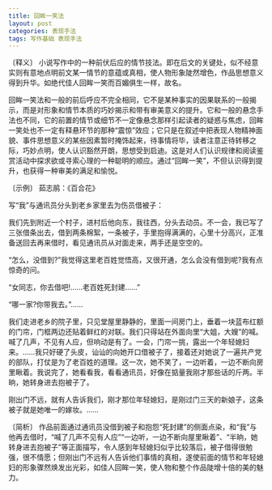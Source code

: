 ```yaml
---
title: 回眸一笑法
layout: post
categories: 表现手法
tags: 写作基础 表现手法
---
```


〔释义〕 小说写作中的一种前伏后应的情节技法。即在后文的关键处，似不经意实则有意地点明前文某一情节的意蕴或真相，使人物形象陡然增色，作品思想意义得到升华。如绝代佳人回眸一笑而百媚俱生一样，故名。

回眸一笑法和一般的前后呼应不完全相同，它不是某种事实的因果联系的一般揭示，而是对形象和情节本质的巧妙揭示和带有审美意义的提升。它和一般的悬念手法也不同，它的前置的情节或细节不一定像悬念那样引起读者的疑惑与焦虑，回眸一笑处也不一定有释悬环节的那种“震惊”效应；它只是在叙述中把表现人物精神面貌、事件思想意义的某些因素暂时掩饰起来，待事情将毕，读者注意正待转移之际，巧妙点明，使人认识豁然开朗，思想受到启迪。这是对人们认识规律和阅读鉴赏活动中探求欲或寻索心理的一种聪明的顺应。通过“回眸一笑”，不但认识得到提升，也获得一种审美的满足和愉悦。

〔示例〕 茹志鹃：《百合花》

写“我”与通讯员分头到老乡家里去为伤员借被子：

我们先到附近一个村子，进村后他向东，我往西，分头去动员。不一会，我已写了三张借条出去，借到两条棉絮，一条被子，手里抱得满满的，心里十分高兴，正准备送回去再来借时，看见通讯员从对面走来，两手还是空空的。

“怎么，没借到?”我觉得这里老百姓觉悟高，又很开通，怎么会没有借到呢?我有点惊奇的问。

“女同志，你去借吧!……老百姓死封建……”

“哪一家?你带我去。”……

我们走进老乡的院子里，只见堂屋里静静的，里面一间房门上，垂着一块蓝布红额的门帘，门框两边还贴着鲜红的对联。我们只得站在外面向里“大姐，大嫂”的喊。喊了几声，不见有人应，但响动是有了。一会，门帘一挑，露出一个年轻媳妇来。……我只好硬了头皮，讪讪的向她开口借被子了，接着还对她说了一遍共产党的部队，打仗是为了老百姓的道理。这一次，她不笑了，一边听着，一边不断向房里瞅着。我说完了，她看看我，看看通讯员，好像在掂量我刚才那些话的斤两。半晌，她转身进去抱被子了。

刚出门不远，就有人告诉我们，刚才那位年轻媳妇，是刚过门三天的新娘子，这条被子就是她唯一的嫁妆。……

〔简析〕 作品前面通过通讯员没借到被子和抱怨“死封建”的侧面点染，和“我”与他再去借时，“喊了几声不见有人应”“一边听，一边不断向屋里瞅着”、“半晌，她转身进去抱被子”等正面描写，令人感到年轻媳妇似乎比较落后，被子借得很勉强，很不情愿；但刚出门不远有人告诉他们事情的真相，遂使前面的情节和年轻媳妇的形象骤然焕发出光彩，如佳人回眸一笑，使人物和整个作品陡增十倍的美的魅力。 